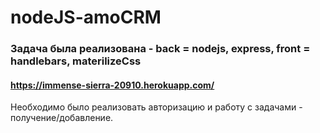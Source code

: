 # nodeJS-amoCRM
### Задача была реализована - back = nodejs, express, front = handlebars, materilizeCss
#### https://immense-sierra-20910.herokuapp.com/
Необходимо было реализовать авторизацию и работу с задачами - получение/добавление.
